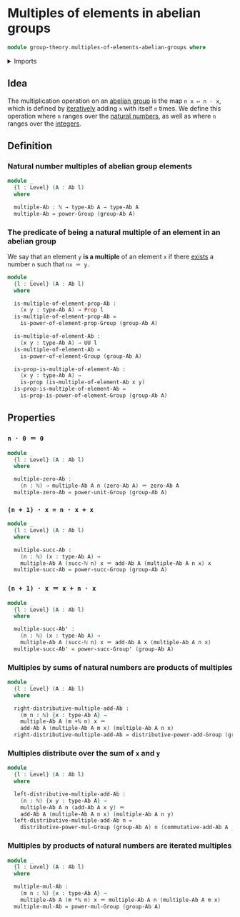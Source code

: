 # Multiples of elements in abelian groups

```agda
module group-theory.multiples-of-elements-abelian-groups where
```

<details><summary>Imports</summary>

```agda
open import elementary-number-theory.addition-natural-numbers
open import elementary-number-theory.multiplication-natural-numbers
open import elementary-number-theory.natural-numbers

open import foundation.identity-types
open import foundation.propositions
open import foundation.universe-levels

open import group-theory.abelian-groups
open import group-theory.powers-of-elements-groups
```

</details>

## Idea

The multiplication operation on an
[abelian group](group-theory.abelian-groups.md) is the map `n x ↦ n · x`, which
is defined by [iteratively](foundation.iterating-functions.md) adding `x` with
itself `n` times. We define this operation where `n` ranges over the
[natural numbers](elementary-number-theory.natural-numbers.md), as well as where
`n` ranges over the [integers](elementary-number-theory.integers.md).

## Definition

### Natural number multiples of abelian group elements

```agda
module _
  {l : Level} (A : Ab l)
  where

  multiple-Ab : ℕ → type-Ab A → type-Ab A
  multiple-Ab = power-Group (group-Ab A)
```

### The predicate of being a natural multiple of an element in an abelian group

We say that an element `y` **is a multiple** of an element `x` if there
[exists](foundation.existential-quantification.md) a number `n` such that
`nx ＝ y`.

```agda
module _
  {l : Level} (A : Ab l)
  where

  is-multiple-of-element-prop-Ab :
    (x y : type-Ab A) → Prop l
  is-multiple-of-element-prop-Ab =
    is-power-of-element-prop-Group (group-Ab A)

  is-multiple-of-element-Ab :
    (x y : type-Ab A) → UU l
  is-multiple-of-element-Ab =
    is-power-of-element-Group (group-Ab A)

  is-prop-is-multiple-of-element-Ab :
    (x y : type-Ab A) →
    is-prop (is-multiple-of-element-Ab x y)
  is-prop-is-multiple-of-element-Ab =
    is-prop-is-power-of-element-Group (group-Ab A)
```

## Properties

### `n · 0 ＝ 0`

```agda
module _
  {l : Level} (A : Ab l)
  where

  multiple-zero-Ab :
    (n : ℕ) → multiple-Ab A n (zero-Ab A) ＝ zero-Ab A
  multiple-zero-Ab = power-unit-Group (group-Ab A)
```

### `(n + 1) · x = n · x + x`

```agda
module _
  {l : Level} (A : Ab l)
  where

  multiple-succ-Ab :
    (n : ℕ) (x : type-Ab A) →
    multiple-Ab A (succ-ℕ n) x ＝ add-Ab A (multiple-Ab A n x) x
  multiple-succ-Ab = power-succ-Group (group-Ab A)
```

### `(n + 1) · x ＝ x + n · x`

```agda
module _
  {l : Level} (A : Ab l)
  where

  multiple-succ-Ab' :
    (n : ℕ) (x : type-Ab A) →
    multiple-Ab A (succ-ℕ n) x ＝ add-Ab A x (multiple-Ab A n x)
  multiple-succ-Ab' = power-succ-Group' (group-Ab A)
```

### Multiples by sums of natural numbers are products of multiples

```agda
module _
  {l : Level} (A : Ab l)
  where

  right-distributive-multiple-add-Ab :
    (m n : ℕ) {x : type-Ab A} →
    multiple-Ab A (m +ℕ n) x ＝
    add-Ab A (multiple-Ab A m x) (multiple-Ab A n x)
  right-distributive-multiple-add-Ab = distributive-power-add-Group (group-Ab A)
```

### Multiples distribute over the sum of `x` and `y`

```agda
module _
  {l : Level} (A : Ab l)
  where

  left-distributive-multiple-add-Ab :
    (n : ℕ) {x y : type-Ab A} →
    multiple-Ab A n (add-Ab A x y) ＝
    add-Ab A (multiple-Ab A n x) (multiple-Ab A n y)
  left-distributive-multiple-add-Ab n =
    distributive-power-mul-Group (group-Ab A) n (commutative-add-Ab A _ _)
```

### Multiples by products of natural numbers are iterated multiples

```agda
module _
  {l : Level} (A : Ab l)
  where

  multiple-mul-Ab :
    (m n : ℕ) {x : type-Ab A} →
    multiple-Ab A (m *ℕ n) x ＝ multiple-Ab A n (multiple-Ab A m x)
  multiple-mul-Ab = power-mul-Group (group-Ab A)
```
